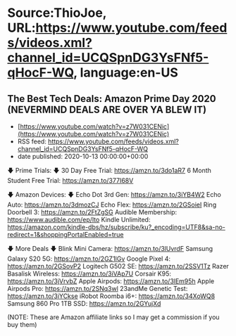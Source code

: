 # Source:ThioJoe, URL:https://www.youtube.com/feeds/videos.xml?channel_id=UCQSpnDG3YsFNf5-qHocF-WQ, language:en-US

## The Best Tech Deals: Amazon Prime Day 2020 (NEVERMIND DEALS ARE OVER YA BLEW IT)
 - [https://www.youtube.com/watch?v=z7W031CENic](https://www.youtube.com/watch?v=z7W031CENic)
 - RSS feed: https://www.youtube.com/feeds/videos.xml?channel_id=UCQSpnDG3YsFNf5-qHocF-WQ
 - date published: 2020-10-13 00:00:00+00:00

🡇 Prime Trials: 🡇
30 Day Free Trial: https://amzn.to/3do1aR7
6 Month Student Free Trial: https://amzn.to/377I68V

🡇 Amazon Devices: 🡇
Echo Dot 3rd Gen: https://amzn.to/3iYB4W2
Echo Auto: https://amzn.to/3dmozCJ
Echo Flex: https://amzn.to/2GSoieI
Ring Doorbell 3: https://amzn.to/2FtZgSG
Audible Membership: https://www.audible.com/ep/lto
Kindle Unlimited: https://amazon.com/kindle-dbs/hz/subscribe/ku?_encoding=UTF8&sa-no-redirect=1&shoppingPortalEnabled=true

🡇 More Deals 🡇
Blink Mini Camera: https://amzn.to/3lUvrdF
Samsung Galaxy S20 5G: https://amzn.to/2GZ1lGv
Google Pixel 4: https://amzn.to/2GSovP2
Logitech G502 SE: https://amzn.to/2SSV1Tz
Razer Basalisk Wireless: https://amzn.to/3iVAp7U
Corsair K95: https://amzn.to/3jVrvbZ
Apple Airpods: https://amzn.to/3lEm95h
Apple Airpods Pro: https://amzn.to/2SNq3wl
23andMe Genetic Test: https://amzn.to/3iYCkse
iRobot Roomba i6+: https://amzn.to/34XoWQ8
Samsung 860 Pro 1TB SSD: https://amzn.to/2GYujXd

(NOTE: These are Amazon affiliate links so I may get a commission if you buy them)

